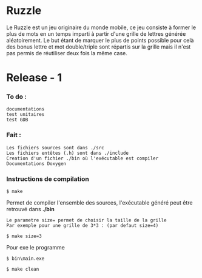 Ruzzle
==
Le Ruzzle est un jeu originaire du monde mobile, ce jeu consiste à former le plus de mots en un temps imparti à partir
d'une grille de lettres générée aléatoirement.
Le but étant de marquer le plus de points possible pour celà des bonus lettre et mot double/triple sont répartis sur la grille
mais il n'est pas permis de réutiliser deux fois la même case.

# Release - 1
### To do :
	documentations
	test unitaires
	test GDB

### Fait :
	Les fichiers sources sont dans ./src
	Les fichiers entêtes (.h) sont dans ./include
	Creation d'un fichier ./bin où l'exécutable est compiler
	Documentations Doxygen

### Instructions de compilation

```
$ make
```

Permet de compiler l'ensemble des sources, l'exécutable généré peut être retrouvé dans **./bin**

	Le parametre size= permet de choisir la taille de la grille
	Par exemple pour une grille de 3*3 : (par defaut size=4)
```$ make size=3```


Pour exe le programme

```
$ bin\main.exe
```

```
$ make clean
```
